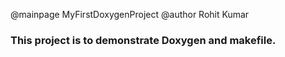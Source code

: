 @mainpage MyFirstDoxygenProject
@author Rohit Kumar

### This project is to demonstrate Doxygen and makefile.
